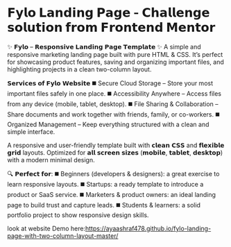 # 𝗙𝘆𝗹𝗼 𝗟𝗮𝗻𝗱𝗶𝗻𝗴 𝗣𝗮𝗴𝗲 - 𝗖𝗵𝗮𝗹𝗹𝗲𝗻𝗴𝗲 𝘀𝗼𝗹𝘂𝘁𝗶𝗼𝗻 𝗳𝗿𝗼𝗺 𝗙𝗿𝗼𝗻𝘁𝗲𝗻𝗱 𝗠𝗲𝗻𝘁𝗼𝗿

✨ 𝗙𝘆𝗹𝗼 – 𝗥𝗲𝘀𝗽𝗼𝗻𝘀𝗶𝘃𝗲 𝗟𝗮𝗻𝗱𝗶𝗻𝗴 𝗣𝗮𝗴𝗲 𝗧𝗲𝗺𝗽𝗹𝗮𝘁𝗲 ✨
A simple and responsive marketing landing page built with pure HTML & CSS.
It’s perfect for showcasing product features, saving and organizing important files, and highlighting projects in a clean two-column layout.

𝗦𝗲𝗿𝘃𝗶𝗰𝗲𝘀 𝗼𝗳 𝗙𝘆𝗹𝗼 𝗪𝗲𝗯𝘀𝗶𝘁𝗲
◼️ Secure Cloud Storage – Store your most important files safely in one place.
◼️ Accessibility Anywhere – Access files from any device (mobile, tablet, desktop).
◼️ File Sharing & Collaboration – Share documents and work together with friends, family, or co-workers.
◼️ Organized Management – Keep everything structured with a clean and simple interface.

A responsive and user-friendly template built with 𝗰𝗹𝗲𝗮𝗻 𝗖𝗦𝗦 and 𝗳𝗹𝗲𝘅𝗶𝗯𝗹𝗲 𝗴𝗿𝗶𝗱 layouts.  Optimized for 𝗮𝗹𝗹 𝘀𝗰𝗿𝗲𝗲𝗻 𝘀𝗶𝘇𝗲𝘀 (𝗺𝗼𝗯𝗶𝗹𝗲, 𝘁𝗮𝗯𝗹𝗲𝘁, 𝗱𝗲𝘀𝗸𝘁𝗼𝗽) with a modern minimal design.

🔍 𝗣𝗲𝗿𝗳𝗲𝗰𝘁 𝗳𝗼𝗿:
◼️ Beginners (developers & designers): a great exercise to learn responsive layouts.
◼️ Startups: a ready template to introduce a product or SaaS service.
◼️ Marketers & product owners: an ideal landing page to build trust and capture leads.
◼️ Students & learners: a solid portfolio project to show responsive design skills.

look at website Demo here:https://ayaashraf478.github.io/fylo-landing-page-with-two-column-layout-master/
